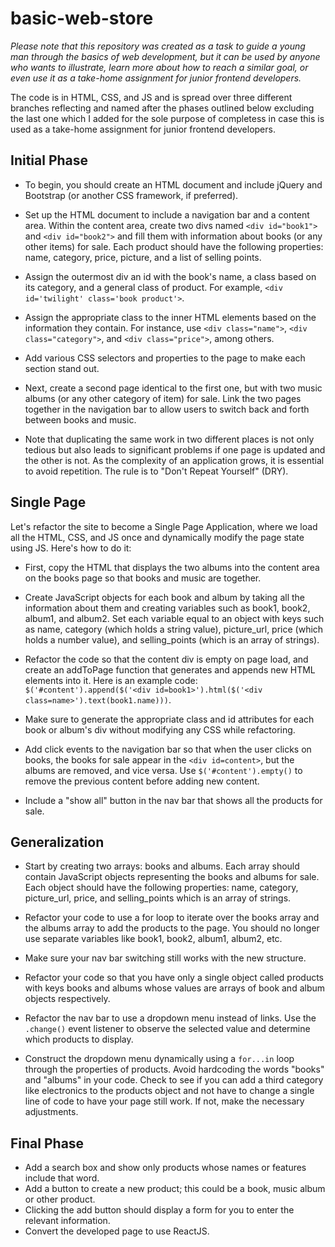 # basic-web-store

*Please note that this repository was created as a task to guide a young man through the basics of web development, but it can be used by anyone who wants to illustrate, learn more about how to reach a similar goal, or even use it as a take-home assignment for junior frontend developers.*

The code is in HTML, CSS, and JS and is spread over three different branches reflecting and named after the phases outlined below excluding the last one which I added for the sole purpose of completess in case this is used as a take-home assignment for junior frontend developers.

## Initial Phase

- To begin, you should create an HTML document and include jQuery and Bootstrap (or another CSS framework, if preferred).

- Set up the HTML document to include a navigation bar and a content area. Within the content area, create two divs named `<div id="book1">` and `<div id="book2">` and fill them with information about books (or any other items) for sale. Each product should have the following properties: name, category, price, picture, and a list of selling points.

- Assign the outermost div an id with the book's name, a class based on its category, and a general class of product. For example, `<div id='twilight' class='book product'>`.

- Assign the appropriate class to the inner HTML elements based on the information they contain. For instance, use `<div class="name">`, `<div class="category">`, and `<div class="price">`, among others.

- Add various CSS selectors and properties to the page to make each section stand out.

- Next, create a second page identical to the first one, but with two music albums (or any other category of item) for sale. Link the two pages together in the navigation bar to allow users to switch back and forth between books and music.

- Note that duplicating the same work in two different places is not only tedious but also leads to significant problems if one page is updated and the other is not. As the complexity of an application grows, it is essential to avoid repetition. The rule is to "Don't Repeat Yourself" (DRY).

## Single Page

Let's refactor the site to become a Single Page Application, where we load all the HTML, CSS, and JS once and dynamically modify the page state using JS. Here's how to do it:

- First, copy the HTML that displays the two albums into the content area on the books page so that books and music are together.

- Create JavaScript objects for each book and album by taking all the information about them and creating variables such as book1, book2, album1, and album2. Set each variable equal to an object with keys such as name, category (which holds a string value), picture_url, price (which holds a number value), and selling_points (which is an array of strings).

- Refactor the code so that the content div is empty on page load, and create an addToPage function that generates and appends new HTML elements into it. Here is an example code: `$('#content').append($('<div id=book1>').html($('<div class=name>').text(book1.name)))`.

- Make sure to generate the appropriate class and id attributes for each book or album's div without modifying any CSS while refactoring.

- Add click events to the navigation bar so that when the user clicks on books, the books for sale appear in the `<div id=content>`, but the albums are removed, and vice versa. Use `$('#content').empty()` to remove the previous content before adding new content.

- Include a "show all" button in the nav bar that shows all the products for sale.

## Generalization

- Start by creating two arrays: books and albums. Each array should contain JavaScript objects representing the books and albums for sale. Each object should have the following properties: name, category, picture_url, price, and selling_points which is an array of strings.

- Refactor your code to use a for loop to iterate over the books array and the albums array to add the products to the page. You should no longer use separate variables like book1, book2, album1, album2, etc.

- Make sure your nav bar switching still works with the new structure.

- Refactor your code so that you have only a single object called products with keys books and albums whose values are arrays of book and album objects respectively.

- Refactor the nav bar to use a dropdown menu instead of links. Use the `.change()` event listener to observe the selected value and determine which products to display.

- Construct the dropdown menu dynamically using a `for...in` loop through the properties of products. Avoid hardcoding the words "books" and "albums" in your code.
Check to see if you can add a third category like electronics to the products object and not have to change a single line of code to have your page still work. If not, make the necessary adjustments.

## Final Phase

- Add a search box and show only products whose names or features include that word.
- Add a button to create a new product; this could be a book, music album or other product.
- Clicking the add button should display a form for you to enter the relevant information.
- Convert the developed page to use ReactJS.
